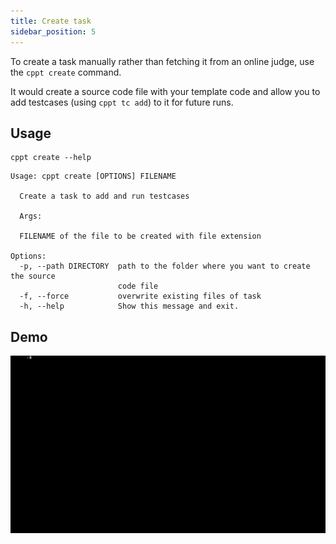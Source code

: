 ```yaml
---
title: Create task
sidebar_position: 5
---
```


To create a task manually rather than fetching it from an online judge, use the `cppt create` command.

It would create a source code file with your template code and allow you to add testcases (using `cppt tc add`) to it for future runs.

## Usage

```shell
cppt create --help
```

```shell
Usage: cppt create [OPTIONS] FILENAME

  Create a task to add and run testcases

  Args:

  FILENAME of the file to be created with file extension

Options:
  -p, --path DIRECTORY  path to the folder where you want to create the source
                        code file
  -f, --force           overwrite existing files of task
  -h, --help            Show this message and exit.
```

## Demo

![Create command demo](/gif/create.gif)
